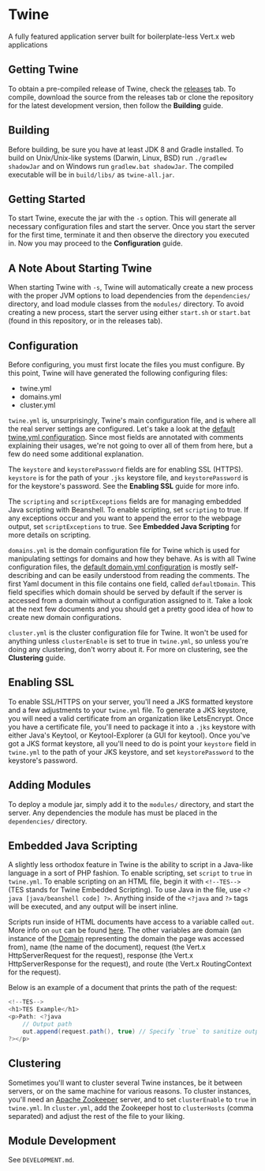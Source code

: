# Twine
A fully featured application server built for boilerplate-less Vert.x web applications 

## Getting Twine
To obtain a pre-compiled release of Twine, check the [releases](https://github.com/termermc/twine/releases) tab. To compile, download the source from the releases tab or clone the repository for the latest development version, then follow the **Building** guide. 

## Building
Before building, be sure you have at least JDK 8 and Gradle installed.
To build on Unix/Unix-like systems (Darwin, Linux, BSD) run `./gradlew shadowJar` and on Windows run `gradlew.bat shadowJar`.
The compiled executable will be in `build/libs/` as `twine-all.jar`.

## Getting Started
To start Twine, execute the jar with the `-s` option. This will generate all necessary configuration files and start the server. Once you start the server for the first time, terminate it and then observe the directory you executed in. Now you may proceed to the **Configuration** guide.

## A Note About Starting Twine
When starting Twine with `-s`, Twine will automatically create a new process with the proper JVM options to load dependencies from the `dependencies/` directory, and load module classes from the `modules/` directory. To avoid creating a new process, start the server using either `start.sh` or `start.bat` (found in this repository, or in the releases tab).

## Configuration
Before configuring, you must first locate the files you must configure. By this point, Twine will have generated the following configuring files:
 - twine.yml
 - domains.yml
 - cluster.yml

`twine.yml` is, unsurprisingly, Twine's main configuration file, and is where all the real server settings are configured. Let's take a look at the [default twine.yml configuration](https://github.com/termermc/Twine/blob/master/src/main/resources/resources/twine.yml). Since most fields are annotated with comments explaining their usages, we're not going to over all of them from here, but a few do need some additional explanation.

The `keystore` and `keystorePassword` fields are for enabling SSL (HTTPS). `keystore` is for the path of your `.jks` keystore file, and `keystorePassword` is for the keystore's password. See the **Enabling SSL** guide for more info.

The `scripting` and `scriptExceptions` fields are for managing embedded Java scripting with Beanshell. To enable scripting, set `scripting` to true. If any exceptions occur and you want to append the error to the webpage output, set `scriptExceptions` to true. See **Embedded Java Scripting** for more details on scripting.

`domains.yml` is the domain configuration file for Twine which is used for manipulating settings for domains and how they behave. As is with all Twine configuration files, the [default domain.yml configuration](https://github.com/termermc/Twine/blob/master/src/main/resources/resources/domains.yml) is mostly self-describing and can be easily understood from reading the comments. The first Yaml document in this file contains one field, called `defaultDomain`. This field specifies which domain should be served by default if the server is accessed from a domain without a configuration assigned to it. Take a look at the next few documents and you should get a pretty good idea of how to create new domain configurations.

`cluster.yml` is the cluster configuration file for Twine. It won't be used for anything unless `clusterEnable` is set to true in `twine.yml`, so unless you're doing any clustering, don't worry about it. For more on clustering, see the **Clustering** guide.

## Enabling SSL
To enable SSL/HTTPS on your server, you'll need a JKS formatted keystore and a few adjustments to your `twine.yml` file. To generate a JKS keystore, you will need a valid certificate from an organization like LetsEncrypt. Once you have a certificate file, you'll need to package it into a `.jks` keystore with either Java's Keytool, or Keytool-Explorer (a GUI for keytool).
Once you've got a JKS format keystore, all you'll need to do is point your `keystore` field in `twine.yml` to the path of your JKS keystore, and set `keystorePassword` to the keystore's password.

## Adding Modules
To deploy a module jar, simply add it to the `modules/` directory, and start the server. Any dependencies the module has must be placed in the `dependencies/` directory.

## Embedded Java Scripting
A slightly less orthodox feature in Twine is the ability to script in a Java-like language in a sort of PHP fashion. To enable scripting, set `script` to `true` in `twine.yml`. To enable scripting on an HTML file, begin it with `<!--TES-->` (TES stands for Twine Embedded Scripting). To use Java in the file, use `<?java [java/beanshell code] ?>`. Anything inside of the `<?java` and `?>` tags will be executed, and any output will be insert inline.

Scripts run inside of HTML documents have access to a variable called `out`. More info on `out` can be found [here](https://termer.net/javadoc/twine/1.0/net/termer/twine/documents/Documents.Out.html). The other variables are domain (an instance of the [Domain](https://termer.net/javadoc/twine/1.0/net/termer/twine/utils/Domains.Domain.html) representing the domain the page was accessed from), name (the name of the document), request (the Vert.x HttpServerRequest for the request), response (the Vert.x HttpServerResponse for the request), and route (the Vert.x RoutingContext for the request).

Below is an example of a document that prints the path of the request:
```java
<!--TES-->
<h1>TES Example</h1>
<p>Path: <?java
	// Output path
	out.append(request.path(), true) // Specify `true` to sanitize output
?></p>
```

## Clustering
Sometimes you'll want to cluster several Twine instances, be it between servers, or on the same machine for various reasons. To cluster instances, you'll need an [Apache Zookeeper](https://zookeeper.apache.org/) server, and to set `clusterEnable` to `true` in `twine.yml`. In `cluster.yml`, add the Zookeeper host to `clusterHosts` (comma separated) and adjust the rest of the file to your liking.

## Module Development
See `DEVELOPMENT.md`.
